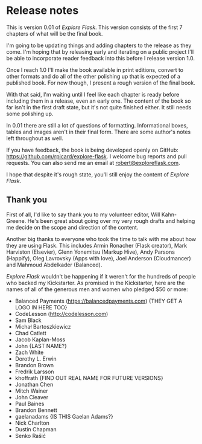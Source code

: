 # Release notes

This is version 0.01 of *Explore Flask*. This version consists of the first 7 chapters of what will be the final book.

I'm going to be updating things and adding chapters to the release as they come. I'm hoping that by releasing early and iterating on a public project I'll be able to incorporate reader feedback into this before I release version 1.0.

Once I reach 1.0 I'll make the book available in print editions, convert to other formats and do all of the other polishing up that is expected of a published book. For now though, I present a rough version of the final book.

With that said, I'm waiting until I feel like each chapter is ready before including them in a release, even an early one. The content of the book so far isn't in the first draft state, but it's not quite finished either. It still needs some polishing up.

In 0.01 there are still a lot of questions of formatting. Informational boxes, tables and images aren't in their final form. There are some author's notes left throughout as well.

If you have feedback, the book is being developed openly on GitHub: https://github.com/rpicard/explore-flask. I welcome bug reports and pull requests. You can also send me an email at robert@exploreflask.com.

I hope that despite it's rough state, you'll still enjoy the content of *Explore Flask*.

## Thank you

First of all, I'd like to say thank you to my volunteer editor, Will Kahn-Greene. He's been great about going over my very rough drafts and helping me decide on the scope and direction of the content.

Another big thanks to everyone who took the time to talk with me about how they are using Flask. This includes Armin Ronacher (Flask creator), Mark Harviston (Elsevier), Glenn Yonemitsu (Markup Hive), Andy Parsons (Happify), Oleg Lavrovsky (Apps with love), Joel Anderson (Cloudmancer) and Mahmoud Abdelkader (Balanced).

*Explore Flask* wouldn't be happening if it weren't for the hundreds of people who backed my Kickstarter. As promised in the Kickstarter, here are the names of all of the generous men and women who pledged $50 or more:

* Balanced Payments (https://balancedpayments.com) {THEY GET A LOGO IN HERE TOO}
* CodeLesson (http://codelesson.com)
* Sam Black
* Michał Bartoszkiewicz
* Chad Catlett
* Jacob Kaplan-Moss
* John {LAST NAME?}
* Zach White
* Dorothy L. Erwin
* Brandon Brown
* Fredrik Larsson
* khoffrath {FIND OUT REAL NAME FOR FUTURE VERSIONS}
* Jonathan Chen
* Mitch Wainer
* John Cleaver
* Paul Baines
* Brandon Bennett
* gaelanadams {IS THIS Gaelan Adams?}
* Nick Charlton
* Dustin Chapman
* Senko Rašić
